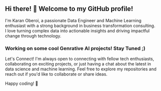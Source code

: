 ## Hi there! 👋 Welcome to my GitHub profile!

I'm Karan Oberoi, a passionate Data Engineer and Machine Learning enthusiast with a strong background in business transformation consulting. I love turning complex data into actionable insights and driving impactful change through technology.



### **Working on some cool Genrative AI projects! Stay Tuned ;)**

Let's Connect!
I'm always open to connecting with fellow tech enthusiasts, collaborating on exciting projects, or just having a chat about the latest in data science and machine learning. Feel free to explore my repositories and reach out if you'd like to collaborate or share ideas.

Happy coding! 🚀
